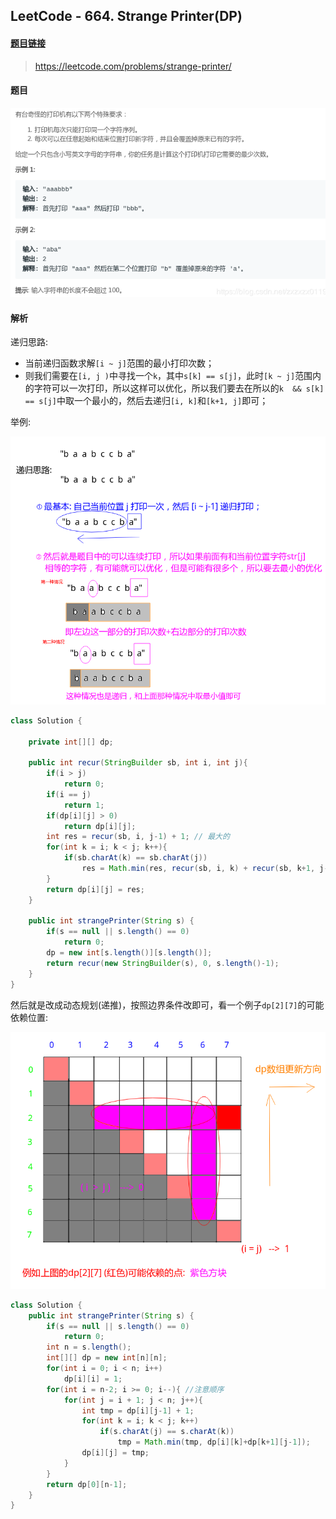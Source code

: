 ﻿## LeetCode - 664. Strange Printer(DP)
#### [题目链接](https://leetcode.com/problems/strange-printer/)

> https://leetcode.com/problems/strange-printer/

#### 题目

![在这里插入图片描述](images/664_t.png)

#### 解析

递归思路:

* 当前递归函数求解`[i ~ j]`范围的最小打印次数；
* 则我们需要在`[i, j )`中寻找一个`k`，其中`s[k] == s[j]`，此时`[k ~ j]`范围内的字符可以一次打印，所以这样可以优化，所以我们要去在所以的`k  && s[k] == s[j]`中取一个最小的，然后去递归`[i, k]`和`[k+1, j]`即可；

举例:

![在这里插入图片描述](images/664_s.png)

```java
class Solution {
    
    private int[][] dp;
    
    public int recur(StringBuilder sb, int i, int j){
        if(i > j)
            return 0;
        if(i == j)
            return 1;
        if(dp[i][j] > 0)
            return dp[i][j];
        int res = recur(sb, i, j-1) + 1; // 最大的
        for(int k = i; k < j; k++){
            if(sb.charAt(k) == sb.charAt(j))
                res = Math.min(res, recur(sb, i, k) + recur(sb, k+1, j-1));
        }
        return dp[i][j] = res;
    }

    public int strangePrinter(String s) {
        if(s == null || s.length() == 0)
            return 0;
        dp = new int[s.length()][s.length()];
        return recur(new StringBuilder(s), 0, s.length()-1);
    }
}
```


然后就是改成动态规划(递推)，按照边界条件改即可，看一个例子`dp[2][7]`的可能依赖位置:


![在这里插入图片描述](images/664_s2.png)

```java
class Solution {
    public int strangePrinter(String s) {
        if(s == null || s.length() == 0)
            return 0;
        int n = s.length();
        int[][] dp = new int[n][n];
        for(int i = 0; i < n; i++)
            dp[i][i] = 1;
        for(int i = n-2; i >= 0; i--){ //注意顺序
            for(int j = i + 1; j < n; j++){
                int tmp = dp[i][j-1] + 1;
                for(int k = i; k < j; k++)
                    if(s.charAt(j) == s.charAt(k))
                        tmp = Math.min(tmp, dp[i][k]+dp[k+1][j-1]);
                dp[i][j] = tmp;
            }
        }
        return dp[0][n-1];
    }
}
```





